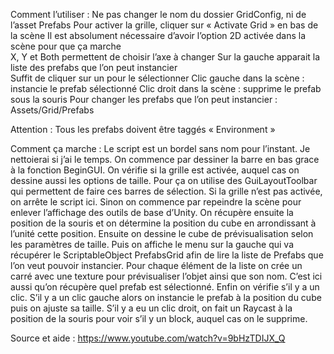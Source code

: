 Comment l’utiliser :
Ne pas changer le nom du dossier GridConfig, ni de l’asset Prefabs
Pour activer la grille, cliquer sur « Activate Grid » en bas de la scène
Il est absolument nécessaire d’avoir l’option 2D activée dans la scène pour que ça marche	
X, Y et Both permettent de choisir l’axe à changer
Sur la gauche apparait la liste des prefabs que l’on peut instancier		
Suffit de cliquer sur un pour le sélectionner
Clic gauche dans la scène : instancie le prefab sélectionné
Clic droit dans la scène : supprime le prefab sous la souris
Pour changer les prefabs que l’on peut instancier : Assets/Grid/Prefabs

Attention : Tous les prefabs doivent être taggés « Environment »

Comment ça marche :
Le script est un bordel sans nom pour l’instant. Je nettoierai si j’ai le temps. On commence par dessiner la barre en bas grace à la fonction BeginGUI. On vérifie si la grille est activée, auquel cas on dessine aussi les options de taille. Pour ça on utilise des GuiLayoutToolbar qui permettent de faire ces barres de sélection.
Si la grille n’est pas activée, on arrête le script ici. Sinon on commence par repeindre la scène pour enlever l’affichage des outils de base d’Unity. On récupère ensuite la position de la souris et on détermine la position du cube en arrondissant à l’unité cette position. Ensuite on dessine le cube de prévisualisation selon les paramètres de taille. Puis on affiche le menu sur la gauche qui va récupérer le ScriptableObject PrefabsGrid afin de lire la liste de Prefabs que l’on veut pouvoir instancier. Pour chaque élément de la liste on crée un carré avec une texture pour prévisualiser l’objet ainsi que son nom. C’est ici aussi qu’on récupère quel prefab est sélectionné. Enfin on vérifie s’il y a un clic. S’il y a un clic gauche alors on instancie le prefab à la position du cube puis on ajuste sa taille.  S’il y a eu un clic droit, on fait un Raycast à la position de la souris pour voir s’il y un block, auquel cas on le supprime.

Source et aide : https://www.youtube.com/watch?v=9bHzTDIJX_Q

